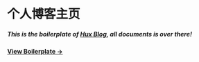 # 个人博客主页

##### This is the boilerplate of [Hux Blog](https://github.com/Huxpro/huxpro.github.io), all documents is over there!

#### [View Boilerplate →](http://huangxuan.me/huxblog-boilerplate/)


